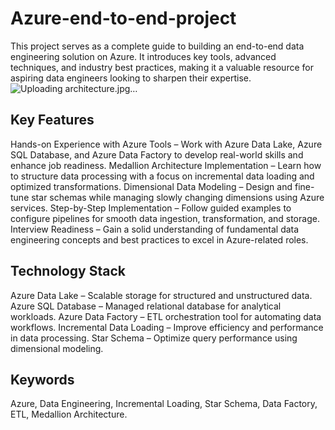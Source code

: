 # Azure-end-to-end-project
This project serves as a complete guide to building an end-to-end data engineering solution on Azure. It introduces key tools, advanced techniques, and industry best practices, making it a valuable resource for aspiring data engineers looking to sharpen their expertise.
![Uploading architecture.jpg…]()


## Key Features
Hands-on Experience with Azure Tools – Work with Azure Data Lake, Azure SQL Database, and Azure Data Factory to develop real-world skills and enhance job readiness.
Medallion Architecture Implementation – Learn how to structure data processing with a focus on incremental data loading and optimized transformations.
Dimensional Data Modeling – Design and fine-tune star schemas while managing slowly changing dimensions using Azure services.
Step-by-Step Implementation – Follow guided examples to configure pipelines for smooth data ingestion, transformation, and storage.
Interview Readiness – Gain a solid understanding of fundamental data engineering concepts and best practices to excel in Azure-related roles.
## Technology Stack
Azure Data Lake – Scalable storage for structured and unstructured data.
Azure SQL Database – Managed relational database for analytical workloads.
Azure Data Factory – ETL orchestration tool for automating data workflows.
Incremental Data Loading – Improve efficiency and performance in data processing.
Star Schema – Optimize query performance using dimensional modeling.
## Keywords
Azure, Data Engineering, Incremental Loading, Star Schema, Data Factory, ETL, Medallion Architecture.
